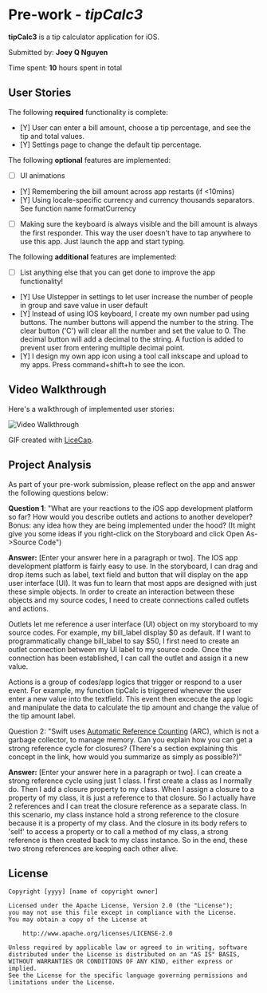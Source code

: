# Pre-work - *tipCalc3*

**tipCalc3** is a tip calculator application for iOS.

Submitted by: **Joey Q Nguyen**

Time spent: **10** hours spent in total

## User Stories

The following **required** functionality is complete:

* [Y] User can enter a bill amount, choose a tip percentage, and see the tip and total values.
* [Y] Settings page to change the default tip percentage.

The following **optional** features are implemented:
* [ ] UI animations
* [Y] Remembering the bill amount across app restarts (if <10mins)
* [Y] Using locale-specific currency and currency thousands separators. See function name formatCurrency
* [ ] Making sure the keyboard is always visible and the bill amount is always the first responder. This way the user doesn't have to tap anywhere to use this app. Just launch the app and start typing.

The following **additional** features are implemented:

- [ ] List anything else that you can get done to improve the app functionality!
- [Y] Use UIstepper in settings to let user increase the number of people in group and save value in user default 
- [Y] Instead of using IOS keyboard, I create my own number pad using buttons. The number buttons will append the number to the string. The clear button ('C') will clear all the number and set the value to 0. The decimal button will add a decimal to the string. A fuction is added to prevent user from entering multiple decimal point. 
- [Y] I design my own app icon using a tool call inkscape and upload to my apps. Press command+shift+h to see the icon.

## Video Walkthrough 

Here's a walkthrough of implemented user stories:

<img src='http://i.imgur.com/AECsoY1.gifv' title='Video Walkthrough' width='' alt='Video Walkthrough' />

GIF created with [LiceCap](http://www.cockos.com/licecap/).

## Project Analysis

As part of your pre-work submission, please reflect on the app and answer the following questions below:

**Question 1**: "What are your reactions to the iOS app development platform so far? How would you describe outlets and actions to another developer? Bonus: any idea how they are being implemented under the hood? (It might give you some ideas if you right-click on the Storyboard and click Open As->Source Code")

**Answer:** [Enter your answer here in a paragraph or two].
The IOS app development platform is fairly easy to use. In the storyboard, I can drag and drop items such as label, text field and button that will display on the app user interface (UI). It was fun to learn that most apps are designed with just these simple objects. In order to create an interaction between these objects and my source codes, I need to create connections called outlets and actions.

Outlets let me reference a user interface (UI) object on my storyboard to my source codes. For example, my bill_label display $0 as default. If I want to programmatically change bill_label to say $50, I first need to create an outlet connection between my UI label to my source code. Once the connection has been established, I can call the outlet and assign it a new value. 

Actions is a group of codes/app logics that trigger or respond to a user event. For example, my function tipCalc is triggered whenever the user enter a new value into the textfield. This event then excecute the app logic and manipulate the data to calculate the tip amount and change the value of the tip amount label.

Question 2: "Swift uses [Automatic Reference Counting](https://developer.apple.com/library/content/documentation/Swift/Conceptual/Swift_Programming_Language/AutomaticReferenceCounting.html#//apple_ref/doc/uid/TP40014097-CH20-ID49) (ARC), which is not a garbage collector, to manage memory. Can you explain how you can get a strong reference cycle for closures? (There's a section explaining this concept in the link, how would you summarize as simply as possible?)"

**Answer:** [Enter your answer here in a paragraph or two].
I can create a strong reference cycle using just 1 class. I first create a class as I normally do. Then I add a closure property to my class. When I assign a closure to a property of my class, it is just a reference to that closure. So I actually have 2 references and I can treat the closure reference as a separate class. In this scenario, my class instance hold a strong reference to the closure because it is a property of my class. And the closure in its body refers to 'self' to access a property or to call a method of my class, a strong reference is then created back to my class instance. So in the end, these two strong references are keeping each other alive.


## License

    Copyright [yyyy] [name of copyright owner]

    Licensed under the Apache License, Version 2.0 (the "License");
    you may not use this file except in compliance with the License.
    You may obtain a copy of the License at

        http://www.apache.org/licenses/LICENSE-2.0

    Unless required by applicable law or agreed to in writing, software
    distributed under the License is distributed on an "AS IS" BASIS,
    WITHOUT WARRANTIES OR CONDITIONS OF ANY KIND, either express or implied.
    See the License for the specific language governing permissions and
    limitations under the License.
